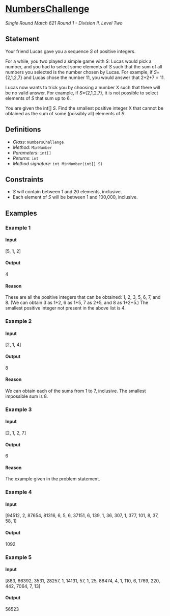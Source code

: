 # [NumbersChallenge](http://community.topcoder.com/tc?module=ProblemDetail&rd=15854&pm=13166)
*Single Round Match 621 Round 1 - Division II, Level Two*

## Statement
Your friend Lucas gave you a sequence *S* of positive integers.

For a while, you two played a simple game with *S*:
Lucas would pick a number, and you had to select some elements of *S* such that the sum of all numbers you selected is the number chosen by Lucas.
For example, if *S*={2,1,2,7} and Lucas chose the number 11, you would answer that 2+2+7 = 11.

Lucas now wants to trick you by choosing a number X such that there will be no valid answer.
For example, if *S*={2,1,2,7}, it is not possible to select elements of *S* that sum up to 6.

You are given the int[] *S*.
Find the smallest positive integer X that cannot be obtained as the sum of some (possibly all) elements of *S*.

## Definitions
- *Class*: `NumbersChallenge`
- *Method*: `MinNumber`
- *Parameters*: `int[]`
- *Returns*: `int`
- *Method signature*: `int MinNumber(int[] S)`

## Constraints
- *S* will contain between 1 and 20 elements, inclusive.
- Each element of *S* will be between 1 and 100,000, inclusive.

## Examples
### Example 1
#### Input
<c>[5, 1, 2]</c>
#### Output
<c>4</c>
#### Reason
These are all the positive integers that can be obtained: 1, 2, 3, 5, 6, 7, and 8.
(We can obtain 3 as 1+2, 6 as 1+5, 7 as 2+5, and 8 as 1+2+5.)
The smallest positive integer not present in the above list is 4.

### Example 2
#### Input
<c>[2, 1, 4]</c>
#### Output
<c>8</c>
#### Reason
We can obtain each of the sums from 1 to 7, inclusive. The smallest impossible sum is 8.

### Example 3
#### Input
<c>[2, 1, 2, 7]</c>
#### Output
<c>6</c>
#### Reason
The example given in the problem statement.

### Example 4
#### Input
<c>[94512, 2, 87654, 81316, 6, 5, 6, 37151, 6, 139, 1, 36, 307, 1, 377, 101, 8, 37, 58, 1]</c>
#### Output
<c>1092</c>
### Example 5
#### Input
<c>[883, 66392, 3531, 28257, 1, 14131, 57, 1, 25, 88474, 4, 1, 110, 6, 1769, 220, 442, 7064, 7, 13]</c>
#### Output
<c>56523</c>

